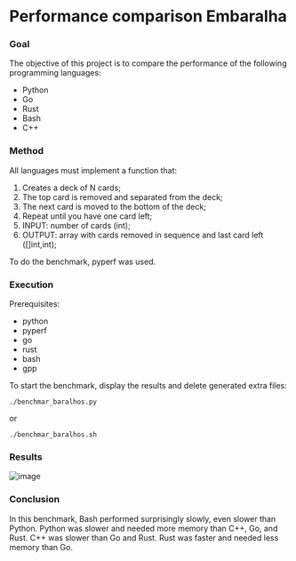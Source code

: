 # Performance comparison Embaralha

### Goal
The objective of this project is to compare the performance of the following programming languages:
- Python
- Go
- Rust
- Bash
- C++

### Method
All languages must implement a function that:

1. Creates a deck of N cards;
2. The top card is removed and separated from the deck;
3. The next card is moved to the bottom of the deck;
4. Repeat until you have one card left;
5. INPUT: number of cards (int);
6. OUTPUT: array with cards removed in sequence and last card left ([]int,int);

To do the benchmark, pyperf was used.

### Execution
Prerequisites:
- python
- pyperf
- go
- rust
- bash
- gpp

To start the benchmark, display the results and delete generated extra files:
~~~
./benchmar_baralhos.py
~~~
or
~~~
./benchmar_baralhos.sh
~~~

### Results
![image](https://github.com/Gustavo-Hofs/programming_language_performace_test_embaralha/assets/54177943/0b5de0f3-ed91-4eff-a96a-0da7ba0953ae)

### Conclusion
In this benchmark, Bash performed surprisingly slowly, even slower than Python.
Python was slower and needed more memory than C++, Go, and Rust.
C++ was slower than Go and Rust.
Rust was faster and needed less memory than Go.
